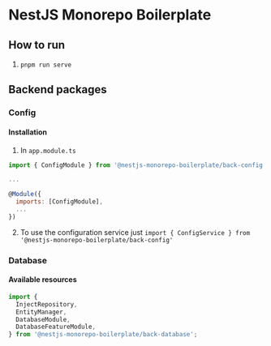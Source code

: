 # NestJS Monorepo Boilerplate

## How to run

1. `pnpm run serve`

## Backend packages

### Config

#### Installation

1. In `app.module.ts`

```js
import { ConfigModule } from '@nestjs-monorepo-boilerplate/back-config';

...

@Module({
  imports: [ConfigModule],
  ...
})
```

2. To use the configuration service just `import { ConfigService } from '@nestjs-monorepo-boilerplate/back-config'`

### Database

#### Available resources

```js
import {
  InjectRepository,
  EntityManager,
  DatabaseModule,
  DatabaseFeatureModule,
} from '@nestjs-monorepo-boilerplate/back-database';
```
